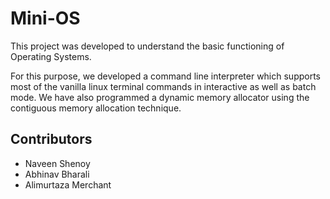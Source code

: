 # Mini-OS
This project was developed to understand the basic functioning of Operating Systems. 

For this purpose, we developed a command line interpreter which supports most of the vanilla linux terminal commands in interactive as well as batch mode.
We have also programmed a dynamic memory allocator using the contiguous memory allocation technique.

## Contributors 
* Naveen Shenoy
* Abhinav Bharali
* Alimurtaza Merchant
